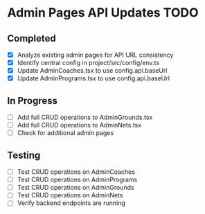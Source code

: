 # Admin Pages API Updates TODO

## Completed
- [x] Analyze existing admin pages for API URL consistency
- [x] Identify central config in project/src/config/env.ts
- [x] Update AdminCoaches.tsx to use config.api.baseUrl
- [x] Update AdminPrograms.tsx to use config.api.baseUrl

## In Progress
- [ ] Add full CRUD operations to AdminGrounds.tsx
- [ ] Add full CRUD operations to AdminNets.tsx
- [ ] Check for additional admin pages

## Testing
- [ ] Test CRUD operations on AdminCoaches
- [ ] Test CRUD operations on AdminPrograms
- [ ] Test CRUD operations on AdminGrounds
- [ ] Test CRUD operations on AdminNets
- [ ] Verify backend endpoints are running
